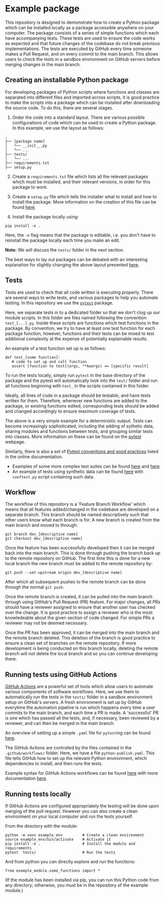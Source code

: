 # Example package

This repository is designed to demonstrate how to create a Python package which can be installed locally as a package accessible anywhere on your computer. The package consists of a series of simple functions which each have accompanying tests. These tests are used to ensure the code works as expected and that future changes of the codebase do not break previous implementations. The tests are executed by GitHub every time someone makes a Pull Request, and on every commit to the main branch. This allows users to check the tests in a sandbox environment on GitHub servers before merging changes in the main branch.

## Creating an installable Python package

For developing packages of Python scripts where functions and classes are separated into different files and imported across scripts, it is good practice to make the scripts into a package which can be installed after downloading the source code. To do this, there are several stages.

1. Order the code into a standard layout. There are various possible configurations of code which can be used to create a Python package. In this example, we use the layout as follows:

```
.
├── [package name]
│   └── __init__.py
│   └── ...   
├── tests/
│   └── ...
├── requirements.txt
├── setup.py
```

2. Create a `requirements.txt` file which lists all the relevant packages which must be installed, and their relevant versions, in order for this package to work.

3. Create a `setup.py` file which tells the installer what to install and how to install the package. More information on the creation of this file can be found [here](https://setuptools.pypa.io/en/latest/userguide/quickstart.html).

4. Install the package locally using:

```
pip install -e .
```

Here, the `-e` flag means that the package is editable, i.e. you don't have to reinstall the package locally each time you make an edit.

**Note:** We will discuss the `tests/` folder in the next section.

The best ways to lay out packages can be debated with an interesting explanation for slightly changing the above layout presented [here](https://blog.ionelmc.ro/2014/05/25/python-packaging/#the-structure).

## Tests

Tests are used to check that all code written is executing properly. There are several ways to write tests, and various packages to help you automate testing. In this repository we use the [`pytest`](https://docs.pytest.org/en/6.2.x/contents.html) package.

Here, we separate tests in to a dedicated folder so that we don't clog up our module scripts. In this folder are files named following the convention `test_[...].py`. Inside these scripts are functions which test functions in the package. By convention, we try to have at least one test function for each package function, however, functions and their tests can be mixed to test additional complexity at the expense of potentially explainable results.

An example of a test function set up is as follows:

```
def test_[some function]:
   # code to set up and call function
   assert [function to test](args, **kwargs) == [specific result]
```

To run the tests locally, simply run `pytest` in the base directory of the package and the pytest will automatically look into the `test/` folder and run all functions beginning with `test_` in the scripts contained in this folder.

Ideally, all lines of code in a package should be testable, and have tests written for them. Therefore, whenever new functions are added to the package, or existing functions edited, corresponding tests should be added and changed accordingly to ensure maximum coverage of tests.

The above is a very simple example for a deterministic output. Tests can become increasingly sophisticated, including the adding of sythetic data, sharing modules and functions between tests, and grouping similar tests into classes. More information on these can be found on the [pytest](https://docs.pytest.org/en/6.2.x/contents.html) webpage.

Similarly, there is also a set of [Pytest conventions and good practices](https://docs.pytest.org/en/6.2.x/goodpractices.html) listed in the online documentation.

- Examples of some more complex test suites can be found [here](https://github.com/UNGlobalPulse/UNGP-settlement-modelling/tree/master/test_camps) and [here](https://github.com/IDAS-Durham/JUNE/tree/master/test_june)
- An example of tests using synthetic data can be found [here](https://github.com/JosephPB/n3jet/tree/master/tests) with `conftest.py` script containing such data.

## Workflow

The workflow of this repository is a 'Feature Branch Workflow' which means that all features added/changed in the codebase are developed on a separate branch. This branch should be named descriptively such that other users know what each branch is for. A new branch is created from the main branch and moved to through:

```
git branch dev_[descriptive name]
git checkout dev_[descriptive name]
```

Once the feature has been successfully developed then it can be merged back into the main branch. This is done through pushing the branch back up to the remote repository on GitHub. The first time this is done for a new local branch the new branch must be added to the remote repository by:

```
git push --set-upstream origin dev_[descriptive name]
```

After which all subsequent pushes to the remote branch can be done through the normal `git push`.

Once the remote branch is created, it can be pulled into the main branch through using GitHub's Pull Request (PR) feature. For major changes, all PRs should have a reviewer assigned to ensure that another user has checked over the change. It is good practice to assign a reviewer who is the most knowledeable about the given section of code changed. For simple PRs a reviewer may not be deemed necessary.

Once the PR has been approved, it can be merged into the main branch and the remote branch deleted. This deletion of the branch is good practice to ensure a clean set of branches on the remote repository. If more development is being conducted on this branch locally, deleting the remote branch will not delete the local branch and so you can continue developing there.

## Running tests using GitHub Actions

[GitHub Actions](https://github.com/features/actions) are a powerful set of tools which allow users to automate various components of software workflows. Here, we use them to automatically run the tests in the `tests/` folder in a sandbox environment setup on GitHub's servers. A fresh environment is set up by GitHub everytime the automation pipeline is run which happens every time a user commits to the main branch, and each time a PR is made. A 'successful' PR is one which has passed all the tests, and, if necessary, been reviewed by a reviewer, and can then be merged in the main branch.

An overview of setting up a simple `.yaml` file for `pytest`ing can be found [here](https://blog.dennisokeeffe.com/blog/2021-08-08-pytest-with-github-actions).

The GitHub Actions are controlled by the files contained in the `.github/workflows/` folder. Here, we have a file `python-publish.yaml`. This file tells GitHub how to set up the relevant Python environment, which dependencies to install, and then runs the tests.

Example syntax for GitHub Actions workflows can be found [here](https://docs.github.com/en/actions/learn-github-actions/understanding-github-actions) with more documentation [here](https://docs.github.com/en/actions/learn-github-actions/workflow-syntax-for-github-actions).

## Running tests locally
If GitHub Actions are configured appropriately the testing will be done upon merging of the pull request. However you can also create a clean environment on your local computer and run the tests yourself.

From the directory with the module:
```
python -m venv example_env         # Create a clean environment
source example_env/bin/activate    # Activate it
pip install -e .                   # Install the module and requirements
pytest  tests/                     # Run the tests
```

And from python you can directly explore and run the functions:
```
from example_module.some_functions import *
```
(If the module has been installed via pip, you can run this Python code from any directory; otherwise, you must be in the repository of the example module.)


